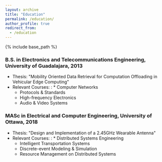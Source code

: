 ```yaml
---
layout: archive
title: "Education"
permalink: /education/
author_profile: true
redirect_from:
  - /education
---
```


{% include base_path %}
### B.S. in Electronics and Telecommunications Engineering, University of Guadalajara, 2013

* Thesis: "Mobility Oriented Data Retrieval for Computation Offloading in Vehicular Edge Computing"
* Relevant Courses:
:     * Computer Networks
  * Protocols & Standards
  * High-frequency Electronics
  * Audio & Video Systems

### MASc in Electrical and Computer Engineering, University of Ottawa, 2018

* Thesis: "Design and Implementation of a 2.45GHz Wearable Antenna"
* Relevant Courses:
:     * Distributed Systems Engineering
  * Intelligent Transportation Systems
  * Discrete-event Modeling & Simulation
  * Resource Management on Distributed Systems
